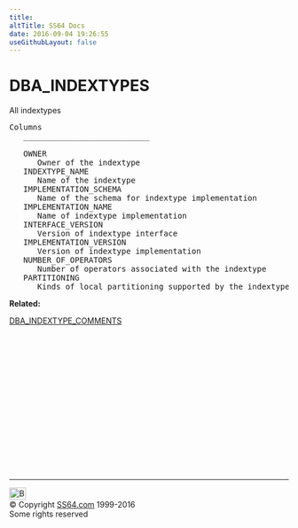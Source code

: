 ```yaml
---
title:
altTitle: SS64 Docs
date: 2016-09-04 19:26:55
useGithubLayout: false
---
```

<!-- #BeginLibraryItem "/Library/head_orad.lbi" --><!-- #EndLibraryItem --><h1>DBA_INDEXTYPES </h1><p> All indextypes </p> 
 
<pre>Columns
   ___________________________
 
   OWNER
      Owner of the indextype
   INDEXTYPE_NAME
      Name of the indextype
   IMPLEMENTATION_SCHEMA
      Name of the schema for indextype implementation
   IMPLEMENTATION_NAME
      Name of indextype implementation
   INTERFACE_VERSION
      Version of indextype interface
   IMPLEMENTATION_VERSION
      Version of indextype implementation
   NUMBER_OF_OPERATORS
      Number of operators associated with the indextype
   PARTITIONING
      Kinds of local partitioning supported by the indextype
</pre>
<p><b>Related:</b></p>
<p><a href="DBA_INDEXTYPE_COMMENTS.html">DBA_INDEXTYPE_COMMENTS</a></p><!-- #BeginLibraryItem "/Library/foot_orad.lbi" --><p>
<!-- oracle-footer -->
<ins class="adsbygoogle" style="display:inline-block;width:300px;height:250px" data-ad-client="ca-pub-6140977852749469" data-ad-slot="4275490898"></ins>
<script>
(adsbygoogle = window.adsbygoogle || []).push({});
</script></p>
<hr>
<div id="bl" class="footer"><a href="DBA_INDEXTYPES.html#"><img src="../images/top.png" width="30" height="22" alt="Back to the Top"></a></div>
<div id="br" class="footer, tagline">© Copyright <a href="http://ss64.com/">SS64.com</a> 1999-2016<br>
Some rights reserved</div>
<!-- #EndLibraryItem -->

